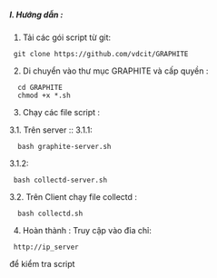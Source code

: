 

##### I. Hướng dẫn : 
1. Tải các gói script từ git:
```
 git clone https://github.com/vdcit/GRAPHITE
```
2. Di chuyển vào thư mục GRAPHITE và cấp quyền :
```
  cd GRAPHITE
  chmod +x *.sh 
```
3. Chạy  các file script :

3.1.  Trên server ::
 3.1.1:
 ``` 
   bash graphite-server.sh
 ```
 3.1.2:
  ```
   bash collectd-server.sh
  ```
 3.2. Trên Client chạy file collectd :
 
 ```
   bash collectd.sh
 ```
4. Hoàn thành :
 Truy cập vào  đỉa chỉ:
 ```
  http://ip_server
 ```  
 để kiểm tra script
